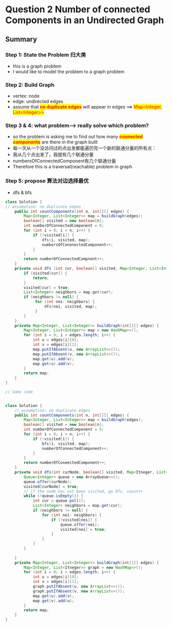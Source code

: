 # Question 2 Number of connected Components in an Undirected Graph

## Summary

### Step 1: State the Problem 归大类

* this is a graph problem
* I would like to model the problem to a graph problem

### Step 2: Build Graph

* vertex: node
* edge: undirected edges
* assume that <mark style="color:red;">**no duplicate edges**</mark> will appear in edges ==> <mark style="color:red;">Map\<Integer, List\<Integer>></mark>

### Step 3 & 4: what problem--> really solve which problem?

* so the problem is asking me to find out how many <mark style="color:red;">**connected components**</mark> are there in the graph built
* 每一次从一个没访问过的点出发都能遍历完一个新的联通分量的所有点：
* 我从几个点出发了，我就有几个联通分量
* numbersOfConnectedComponent有几个联通分量
* Therefore this is a traversal(reachable) problem in graph

### Step 5: propose 算法对边选择最优

* dfs & bfs



```java
class Solution {
// assumption: no duplicate edges
    public int countComponents(int n, int[][] edges) {
        Map<Integer, List<Integer>> map = buildGraph(edges);
        boolean[] visited = new boolean[n];
        int numberOfConnectedComponent = 0;
        for (int i = 0; i < n; i++) {
            if (!visited[i]) {
                dfs(i, visited, map);
                numbersOfConenectedComponent++;
            }
        }
        return numberOfConnectedCompnent++;
    }
    private void dfs (int cur, boolean[] visited, Map<Integer, List<Integer>> map) {
        if (visited[cur]) {
            return;
        }
        visited[cur] = true;
        List<Integer> neighbors = map.get(cur);
        if (neighbors != null) {
             for (int nei: neighbors) {
                 dfs(nei, visited, map);
             }
        }
    }
    private Map<Integer, List<Integer>> buildGraph(int[][] edges) {
        Map<Integer, List<Integer>> map = new HashMap<>();
        for (int i = 0; i < edges.length; i++) {
            int u = edges[i][0];
            int v = edges[i][1];
            map.putIfAbsent(u, new ArrayList<>());
            map.putIfAbsent(v, new ArrayList<>());
            map.get(u).add(v);
            map.get(u).add(v);
        }
        return map;
    }
}
```

```java
// Some code


class Solution {
    // assumption: no duplicate edges
    public int countComponents(int n, int[][] edges) {
        Map<Integer, List<Integer>> map = buildGraph(edges);
        boolean[] visited = new boolean[n];
        int numberOfConnectedComponent = 0;
        for (int i = 0; i < n; i++) {
            if (!visited[i]) {
                bfs(i, visited, map);
                numberOfConnectedComponent++;
            }
        }
        return numberOfConeectedComponent++;
    }
    private void dfs(int curNode, boolean[] visited, Map<Itneger, List<Integer>> map) {
        Queue<Integer> queue = new ArrayQueue<>();
        queue.offer(curNode);
        visited[curNode] = true;
        // if the node has not been visited, go bfs, count++
        while (!queue.isEmpty()) {
            int cur = queue.poll();
            List<Integer> neighbors = map.get(cur);
            if (neighbors != null) {
                for (int nei: neighbors) {
                    if (!visited[nei]) {
                        queue.offer(nei);
                        visited[nei] = true;
                    }
                }
            }
        } 
    
    }
    private Map<Integer, List<Integer>> buildGraph(int[][] edges) {
        Map<Integer, List<Itneger>> graph = new HashMap<>();
        for (int i = 0; i < edges.length; i++) {
            int u = edges[i][0];
            int v = edges[i][1];
            graph.putIfAbsent(u, new ArrayList<>());
            graph.putIfAbsent(v, new ArrayList<>());
            map.get(u).add(v);
            map.get(v).add(u);
        }
        return map;
    }
}
```
